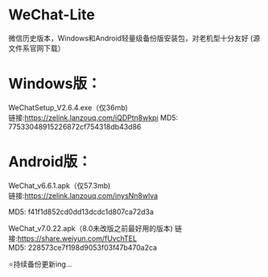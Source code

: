 # WeChat-Lite  
微信历史版本，Windows和Android轻量级备份版安装包，对老机型十分友好 (源文件系官网下载）

# Windows版：  
WeChatSetup_V2.6.4.exe（仅36mb)  
链接:https://zelink.lanzouq.com/iQDPtn8wkpi
MD5: 77533048915226872cf754318db43d86

# Android版：  
WeChat_v6.6.1.apk（仅57.3mb)  
链接:https://zelink.lanzouq.com/inysNn8wlva

MD5: f41f1d852cd0dd13dcdc1d807ca72d3a  

WeChat_v7.0.22.apk（8.0未改版之前最好用的版本)
链接:https://share.weiyun.com/fUvchTEL
MD5: 228573ce7f198d9053f03f47b470a2ca

⭐持续备份更新ing...


